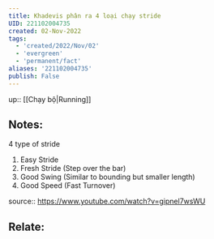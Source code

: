 ```yaml
---
title: Khadevis phân ra 4 loại chạy stride
UID: 221102004735
created: 02-Nov-2022
tags:
  - 'created/2022/Nov/02'
  - 'evergreen'
  - 'permanent/fact'
aliases: '221102004735'
publish: False
---
```

up:: [[Chạy bộ|Running]]
## Notes:

4 type of stride
1. Easy Stride
2. Fresh Stride (Step over the bar)
3. Good Swing (Similar to bounding but smaller length)
4. Good Speed (Fast Turnover)

source:: https://www.youtube.com/watch?v=gipnel7wsWU

## Relate:
